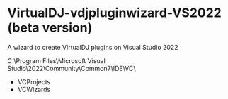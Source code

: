 # VirtualDJ-vdjpluginwizard-VS2022 (beta version)
A wizard to create VirtualDJ plugins on Visual Studio 2022

C:\Program Files\Microsoft Visual Studio\2022\Community\Common7\IDE\VC\
* VCProjects
* VCWizards
